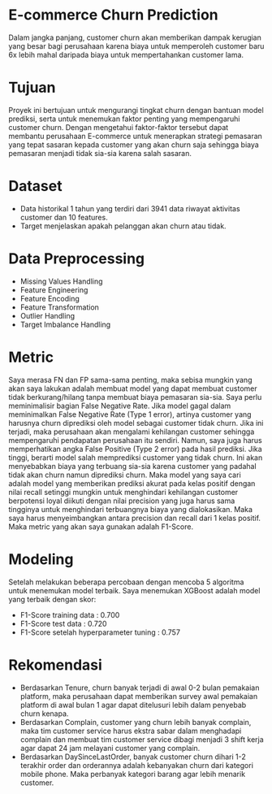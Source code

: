 # E-commerce Churn Prediction
Dalam jangka panjang, customer churn akan memberikan dampak kerugian yang besar bagi perusahaan karena biaya untuk memperoleh customer baru 6x lebih mahal daripada biaya untuk mempertahankan customer lama.

# Tujuan
Proyek ini bertujuan untuk mengurangi tingkat churn dengan bantuan model prediksi, serta untuk menemukan faktor penting yang mempengaruhi customer churn. Dengan mengetahui faktor-faktor tersebut dapat membantu perusahaan E-commerce untuk menerapkan strategi pemasaran yang tepat sasaran kepada customer yang akan churn saja sehingga biaya pemasaran menjadi tidak sia-sia karena salah sasaran.

# Dataset
- Data historikal 1 tahun yang terdiri dari 3941 data riwayat aktivitas customer dan 10 features.
- Target menjelaskan apakah pelanggan akan churn atau tidak.

# Data Preprocessing
- Missing Values Handling
- Feature Engineering
- Feature Encoding
- Feature Transformation
- Outlier Handling
- Target Imbalance Handling

# Metric
Saya merasa FN dan FP sama-sama penting, maka sebisa mungkin yang akan saya lakukan adalah membuat model yang dapat membuat customer tidak berkurang/hilang tanpa membuat biaya pemasaran sia-sia. Saya perlu meminimalisir bagian False Negative Rate. Jika model gagal dalam meminimalkan False Negative Rate (Type 1 error), artinya customer yang harusnya churn diprediksi oleh model sebagai customer tidak churn. Jika ini terjadi, maka perusahaan akan mengalami kehilangan customer sehingga mempengaruhi pendapatan perusahaan itu sendiri. Namun, saya juga harus memperhatikan angka False Positive (Type 2 error) pada hasil prediksi. Jika tinggi, berarti model salah memprediksi customer yang tidak churn. Ini akan menyebabkan biaya yang terbuang sia-sia karena customer yang padahal tidak akan churn namun diprediksi churn. Maka model yang saya cari adalah model yang memberikan prediksi akurat pada kelas positif dengan nilai recall setinggi mungkin untuk menghindari kehilangan customer berpotensi loyal diikuti dengan nilai precision yang juga harus sama tingginya untuk menghindari terbuangnya biaya yang dialokasikan. Maka saya harus menyeimbangkan antara precision dan recall dari 1 kelas positif. Maka metric yang akan saya gunakan adalah F1-Score.

# Modeling
Setelah melakukan beberapa percobaan dengan mencoba 5 algoritma untuk menemukan model terbaik. Saya menemukan XGBoost adalah model yang terbaik dengan skor:
- F1-Score training data : 0.700
- F1-Score test data : 0.720
- F1-Score setelah hyperparameter tuning : 0.757

# Rekomendasi
- Berdasarkan Tenure, churn banyak terjadi di awal 0-2 bulan pemakaian platform, maka perusahaan dapat memberikan survey awal pemakaian platform di awal bulan 1 agar dapat ditelusuri lebih dalam penyebab churn kenapa.
- Berdasarkan Complain, customer yang churn lebih banyak complain, maka tim customer service harus ekstra sabar dalam menghadapi complain dan membuat tim customer service dibagi menjadi 3 shift kerja agar dapat 24 jam melayani customer yang complain.
- Berdasarkan DaySinceLastOrder, banyak customer churn dihari 1-2 terakhir order dan orderannya adalah kebanyakan churn dari kategori mobile phone. Maka perbanyak kategori barang agar lebih menarik customer.
